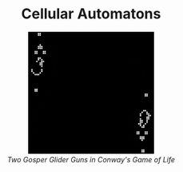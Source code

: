 <h1 align="center"> Cellular Automatons </h1>

<p align="middle">
  <img src="demo/cgol.gif" width="50%"></img>
  <br>
  <em>Two Gosper Glider Guns in Conway's Game of Life</em>
</p>
